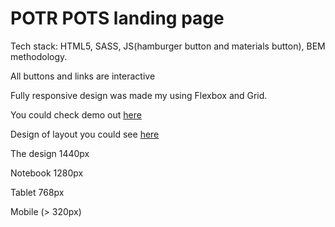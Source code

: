 # POTR POTS landing page

Tech stack: HTML5, SASS, JS(hamburger button and materials button), BEM methodology.

All buttons and links are interactive

Fully responsive design was made my using Flexbox and Grid.

You could check demo out [here](https://lara-l-art.github.io/Potr_Pots/)

Design of layout you could see [here](https://www.figma.com/file/dLOYUSLLX0exYqLSOwyioZ/Potr_Pots?node-id=1%3A36) 

The design 1440px

Notebook 1280px

Tablet 768px

Mobile (> 320px)




 

